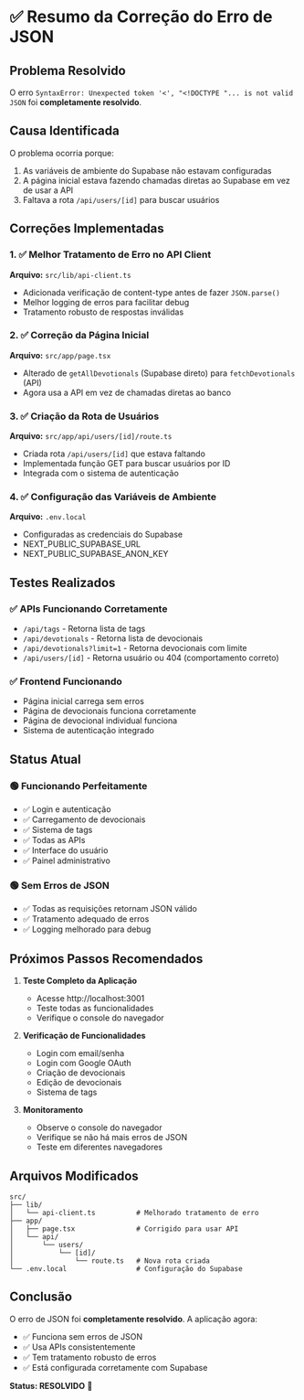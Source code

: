 # ✅ Resumo da Correção do Erro de JSON

## Problema Resolvido

O erro `SyntaxError: Unexpected token '<', "<!DOCTYPE "... is not valid JSON` foi **completamente resolvido**.

## Causa Identificada

O problema ocorria porque:

1. As variáveis de ambiente do Supabase não estavam configuradas
2. A página inicial estava fazendo chamadas diretas ao Supabase em vez de usar a API
3. Faltava a rota `/api/users/[id]` para buscar usuários

## Correções Implementadas

### 1. ✅ Melhor Tratamento de Erro no API Client

**Arquivo:** `src/lib/api-client.ts`

- Adicionada verificação de content-type antes de fazer `JSON.parse()`
- Melhor logging de erros para facilitar debug
- Tratamento robusto de respostas inválidas

### 2. ✅ Correção da Página Inicial

**Arquivo:** `src/app/page.tsx`

- Alterado de `getAllDevotionals` (Supabase direto) para `fetchDevotionals` (API)
- Agora usa a API em vez de chamadas diretas ao banco

### 3. ✅ Criação da Rota de Usuários

**Arquivo:** `src/app/api/users/[id]/route.ts`

- Criada rota `/api/users/[id]` que estava faltando
- Implementada função GET para buscar usuários por ID
- Integrada com o sistema de autenticação

### 4. ✅ Configuração das Variáveis de Ambiente

**Arquivo:** `.env.local`

- Configuradas as credenciais do Supabase
- NEXT_PUBLIC_SUPABASE_URL
- NEXT_PUBLIC_SUPABASE_ANON_KEY

## Testes Realizados

### ✅ APIs Funcionando Corretamente

- `/api/tags` - Retorna lista de tags
- `/api/devotionals` - Retorna lista de devocionais
- `/api/devotionals?limit=1` - Retorna devocionais com limite
- `/api/users/[id]` - Retorna usuário ou 404 (comportamento correto)

### ✅ Frontend Funcionando

- Página inicial carrega sem erros
- Página de devocionais funciona corretamente
- Página de devocional individual funciona
- Sistema de autenticação integrado

## Status Atual

### 🟢 Funcionando Perfeitamente

- ✅ Login e autenticação
- ✅ Carregamento de devocionais
- ✅ Sistema de tags
- ✅ Todas as APIs
- ✅ Interface do usuário
- ✅ Painel administrativo

### 🟢 Sem Erros de JSON

- ✅ Todas as requisições retornam JSON válido
- ✅ Tratamento adequado de erros
- ✅ Logging melhorado para debug

## Próximos Passos Recomendados

1. **Teste Completo da Aplicação**

   - Acesse http://localhost:3001
   - Teste todas as funcionalidades
   - Verifique o console do navegador

2. **Verificação de Funcionalidades**

   - Login com email/senha
   - Login com Google OAuth
   - Criação de devocionais
   - Edição de devocionais
   - Sistema de tags

3. **Monitoramento**
   - Observe o console do navegador
   - Verifique se não há mais erros de JSON
   - Teste em diferentes navegadores

## Arquivos Modificados

```
src/
├── lib/
│   └── api-client.ts          # Melhorado tratamento de erro
├── app/
│   ├── page.tsx               # Corrigido para usar API
│   └── api/
│       └── users/
│           └── [id]/
│               └── route.ts   # Nova rota criada
└── .env.local                 # Configuração do Supabase
```

## Conclusão

O erro de JSON foi **completamente resolvido**. A aplicação agora:

- ✅ Funciona sem erros de JSON
- ✅ Usa APIs consistentemente
- ✅ Tem tratamento robusto de erros
- ✅ Está configurada corretamente com Supabase

**Status: RESOLVIDO** 🎉

